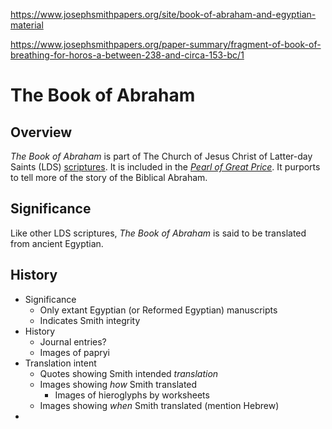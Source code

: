 https://www.josephsmithpapers.org/site/book-of-abraham-and-egyptian-material


https://www.josephsmithpapers.org/paper-summary/fragment-of-book-of-breathing-for-horos-a-between-238-and-circa-153-bc/1


# The Book of Abraham

## Overview

*The Book of Abraham* is part of The Church of Jesus Christ of Latter-day Saints (LDS) [scriptures](https://www.churchofjesuschrist.org/study/manual/gospel-topics-essays/translation-and-historicity-of-the-book-of-abraham). It is included in the [*Pearl of Great Price*](https://www.churchofjesuschrist.org/study/scriptures/pgp). It purports to tell more of the story of the Biblical Abraham.

## Significance

Like other LDS scriptures, *The Book of Abraham* is said to be translated from ancient Egyptian.

## History




- Significance
   - Only extant Egyptian (or Reformed Egyptian) manuscripts
   - Indicates Smith integrity
- History
   - Journal entries?
   - Images of papryi
- Translation intent
   - Quotes showing Smith intended *translation*
   - Images showing *how* Smith translated
      - Images of hieroglyphs by worksheets
   - Images showing *when* Smith translated (mention Hebrew)
-